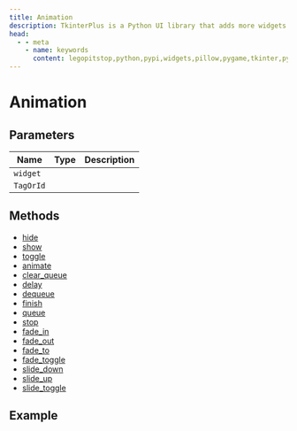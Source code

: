 ```yaml
---
title: Animation
description: TkinterPlus is a Python UI library that adds more widgets to Tkinter
head:
  - - meta
    - name: keywords
      content: legopitstop,python,pypi,widgets,pillow,pygame,tkinter,pythonpackage
---
```


# Animation

## Parameters

| Name      | Type | Description |
| --------- | ---- | ----------- |
| `widget`  |      |             |
| `TagOrId` |      |             |

## Methods

- [hide](#hide)
- [show](#show)
- [toggle](#toggle)
- [animate](#animate)
- [clear_queue](#clear_queue)
- [delay](#delay)
- [dequeue](#dequeue)
- [finish](#finish)
- [queue](#queue)
- [stop](#stop)
- [fade_in](#fade_in)
- [fade_out](#fade_out)
- [fade_to](#fade_to)
- [fade_toggle](#fade_toggle)
- [slide_down](#slide_down)
- [slide_up](#slide_up)
- [slide_toggle](#slide_toggle)

## Example

```py

```
